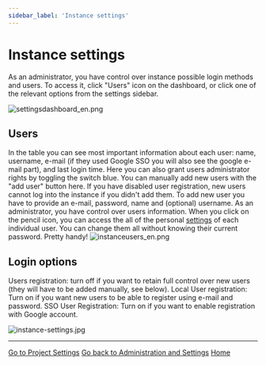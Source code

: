 ```yaml
---
sidebar_label: 'Instance settings'
---
```


# Instance settings
As an administrator, you have control over instance possible login methods and users. To access it, click "Users" icon on the dashboard, or click one of the relevant options from the settings sidebar.

![settingsdashboard_en.png](../settingsdashboard_en.png)

## Users
In the table you can see most important information about each user: name, username, e-mail (if they used Google SSO you will also see the google e-mail part), and last login time. Here you can also grant users administrator rights by toggling the switch blue. 
You can manually add new users with the "add user" button here. If you have disabled user registration, new users cannot log into the instance if you didn't add them. To add new user you have to provide an e-mail, password, name and (optional) username.
As an administrator, you have control over users information. When you click on the pencil icon, you can access the all of the personal [settings](/en/settings) of each individual user. You can change them all without knowing their current password. Pretty handy!
![instanceusers_en.png](../instanceusers_en.png)

## Login options
Users registration: turn off if you want to retain full control over new users (they will have to be added manually, see below).
Local User registration: Turn on if you want new users to be able to register using e-mail and password.
SSO User Registration: Turn on if you want to enable registration with Google account.

![instance-settings.jpg](../instance-settings.jpg)




---

[Go to Project Settings](/project-settings)
[Go back to Administration and Settings](/admin-settings)
[Home](/home)
